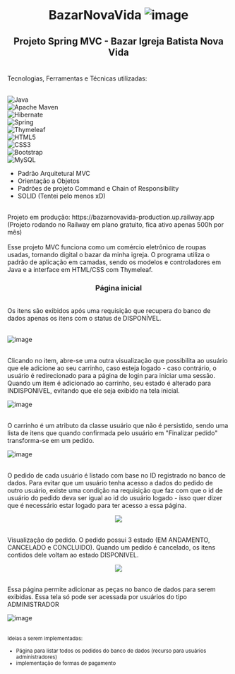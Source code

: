 # <p align="center"> BazarNovaVida ![image](http://img.shields.io/static/v1?label=STATUS&message=EM%20DESENVOLVIMENTO&color=GREEN&style=for-the-badge)


</p>

## <p align="center">Projeto Spring MVC - Bazar Igreja Batista Nova Vida</p>
<br>Tecnologias, Ferramentas e Técnicas utilizadas: 

 <br>![Java](https://img.shields.io/badge/java-%23ED8B00.svg?style=for-the-badge&logo=openjdk&logoColor=white)
 <br>![Apache Maven](https://img.shields.io/badge/Apache%20Maven-C71A36?style=for-the-badge&logo=Apache%20Maven&logoColor=white)
 <br>![Hibernate](https://img.shields.io/badge/Hibernate-59666C?style=for-the-badge&logo=Hibernate&logoColor=white)
 <br>![Spring](https://img.shields.io/badge/spring-%236DB33F.svg?style=for-the-badge&logo=spring&logoColor=white)
 <br>![Thymeleaf](https://img.shields.io/badge/Thymeleaf-%23005C0F.svg?style=for-the-badge&logo=Thymeleaf&logoColor=white)
 <br>![HTML5](https://img.shields.io/badge/html5-%23E34F26.svg?style=for-the-badge&logo=html5&logoColor=white)
 <br>![CSS3](https://img.shields.io/badge/css3-%231572B6.svg?style=for-the-badge&logo=css3&logoColor=white)
 <br>![Bootstrap](https://img.shields.io/badge/bootstrap-%238511FA.svg?style=for-the-badge&logo=bootstrap&logoColor=white)
 <br>	![MySQL](https://img.shields.io/badge/mysql-%2300f.svg?style=for-the-badge&logo=mysql&logoColor=white)
 <br>
 <ul>
 <li>Padrão Arquitetural MVC</li>
 <li>Orientação a Objetos</li>
 <li>Padrões de projeto Command e Chain of Responsibility</li>
 <li>SOLID (Tentei pelo menos xD)</li>
</ul>
<br>Projeto em produção: https://bazarnovavida-production.up.railway.app (Projeto rodando no Railway em plano gratuito, fica ativo apenas 500h por mês)<br>
<br> Esse projeto MVC funciona como um comércio eletrônico de roupas usadas, tornando digital o bazar da minha igreja. O programa utiliza o padrão de aplicação em camadas, sendo os modelos e controladores em Java e a interface em HTML/CSS com Thymeleaf.

### <p align="center">Página inicial</p>
<br>Os itens são exibidos após uma requisição que recupera do banco de dados apenas os itens com o status de DISPONÍVEL.<br>

<br>![image](https://github.com/moriartynho/BazarNovaVida/assets/67657259/d624325a-25e4-45ba-8456-28d61049b6f4)

<br>Clicando no item, abre-se uma outra visualização que possibilita ao usuário que ele adicione ao seu carrinho, caso esteja logado - caso contrário, o usuário é redirecionado para a página de login para iniciar uma sessão. Quando um item é adicionado ao carrinho, seu estado é alterado para INDISPONIVEL, evitando que ele seja exibido na tela inicial.<br>

![image](https://github.com/moriartynho/BazarNovaVida/assets/67657259/8ec22eef-851e-43e5-9355-c0821b1499d7)

<br>O carrinho é um atributo da classe usuário que não é persistido, sendo uma lista de itens que quando confirmada pelo usuário em "Finalizar pedido" transforma-se em um pedido.<br>

![image](https://github.com/moriartynho/BazarNovaVida/assets/67657259/2a9a7294-53f4-433f-a481-e5f64eac98a9)

<br>O pedido de cada usuário é listado com base no ID registrado no banco de dados. Para evitar que um usuário tenha acesso a dados do pedido de outro usuário, existe uma condição na requisição que faz com que o id de usuário do pedido deva ser igual ao id do usuário logado - isso quer dizer que é necessário estar logado para ter acesso a essa página.<br>

<p align="center">
<img  src="https://github.com/moriartynho/BazarNovaVida/assets/67657259/f77cb0a3-a99a-4c73-8a18-baf8d04fef01">
 </p>
 
 <br>Visualização do pedido. O pedido possui 3 estado (EM ANDAMENTO, CANCELADO e CONCLUIDO). Quando um pedido é cancelado, os itens contidos dele voltam ao estado DISPONIVEL.<br>
 
 <p align="center">
<img  src="https://github.com/moriartynho/BazarNovaVida/assets/67657259/336fc72f-1663-4393-994d-edde6c0065b5">
 </p>
 
 <br>Essa página permite adicionar as peças no banco de dados para serem exibidas. Essa tela só pode ser acessada por usuários do tipo ADMINISTRADOR<br>
 
 ![image](https://github.com/moriartynho/BazarNovaVida/assets/67657259/fdf9767e-4c14-4d52-98ab-a598530f62f8)

<br><small>Ideias a serem implementadas: 
 <ul>
 <li>Página para listar todos os pedidos do banco de dados (recurso para usuários administradores)</li> 
 <li>implementação de formas de pagamento</li>
</ul>
  </small>
